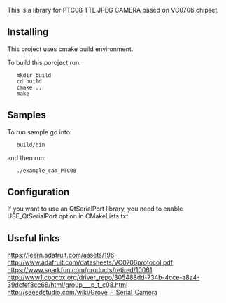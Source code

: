 This is a library for PTC08 TTL JPEG CAMERA based on VC0706 chipset.

Installing
----------

This project uses cmake build environment.

To build this poroject run:

```
   mkdir build
   cd build
   cmake ..
   make
```

Samples
-------

To run sample go into:
```
   build/bin
```

and then run:
```
   ./example_cam_PTC08
```

Configuration
-------------

If you want to use an QtSerialPort library, you need to enable USE_QtSerialPort option in CMakeLists.txt.

Useful links
------------

https://learn.adafruit.com/assets/196    
http://www.adafruit.com/datasheets/VC0706protocol.pdf    
https://www.sparkfun.com/products/retired/10061    
http://www1.coocox.org/driver_repo/305488dd-734b-4cce-a8a4-39dcfef8cc66/html/group___p_t_c08.html    
http://seeedstudio.com/wiki/Grove_-_Serial_Camera    
